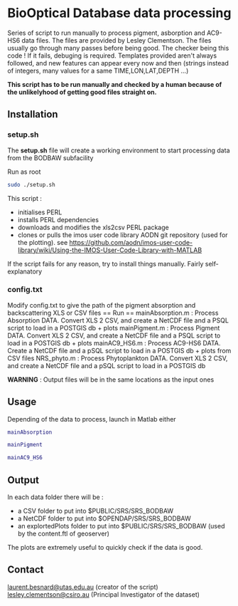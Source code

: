 # BioOptical Database data processing

Series of script to run manually to process pigment, asborption and AC9-HS6 data files. The files are provided by Lesley Clementson. The files usually go through many passes before being good. The checker being this code ! If it fails, debuging is required. Templates provided aren't always followed, and new features can appear every now and then (strings instead of integers, many values for a same TIME,LON,LAT,DEPTH ...)

__This script has to be run manually and checked by a human because of the unlikelyhood of getting good files straight on.__

## Installation

### setup.sh
The __setup.sh__ file will create a working environment to start processing data from the BODBAW subfacility

Run as root
```bash
sudo ./setup.sh
```

This script :
 * initialises PERL
 * installs PERL dependencies
 * downloads and modifies the xls2csv PERL package
 * clones or pulls the imos user code library AODN git repository (used for the plotting). see https://github.com/aodn/imos-user-code-library/wiki/Using-the-IMOS-User-Code-Library-with-MATLAB


If the script fails for any reason, try to install things manually. Fairly self-explanatory

### config.txt
Modify config.txt to give the path of the pigment absorption and backscattering XLS or CSV files
== Run ==
mainAbsorption.m : Process Absorption DATA. Convert XLS 2 CSV, and create a NetCDF file and a PSQL script to load in a POSTGIS db + plots
mainPigment.m    : Process Pigment DATA. Convert XLS 2 CSV, and create a NetCDF file and a PSQL script to load in a POSTGIS db + plots
mainAC9_HS6.m    : Process AC9-HS6 DATA. Create a NetCDF file and a pSQL script to load in a POSTGIS db + plots from CSV files
NRS_phyto.m      : Process Phytoplankton DATA. Convert XLS 2 CSV, and create a NetCDF file and a pSQL script to load in a POSTGIS db

__WARNING__ : Output files will be in the same locations as the input ones


## Usage
Depending of the data to process, launch in Matlab either
```matlab
mainAbsorption
```

```matlab
mainPigment
```

```matlab
mainAC9_HS6
```

## Output
In each data folder there will be :

 * a CSV folder to put into $PUBLIC/SRS/SRS_BODBAW
 * a NetCDF folder to put into $OPENDAP/SRS/SRS_BODBAW
 * an explortedPlots folder to put into $PUBLIC/SRS/SRS_BODBAW (used by the content.ftl of geoserver)

The plots are extremely useful to quickly check if the data is good.

## Contact
laurent.besnard@utas.edu.au (creator of the script)
lesley.clementson@csiro.au  (Principal Investigator of the dataset)


